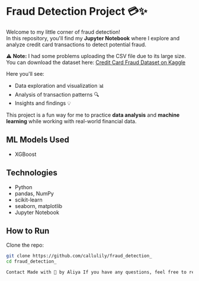 # Fraud Detection Project 💳✨

Welcome to my little corner of fraud detection!  
In this repository, you'll find my **Jupyter Notebook** where I explore and analyze credit card transactions to detect potential fraud.  

⚠️ **Note:** I had some problems uploading the CSV file due to its large size.  
You can download the dataset here: [Credit Card Fraud Dataset on Kaggle](https://www.kaggle.com/datasets/mlg-ulb/creditcardfraud?resource=download)

Here you'll see:
- Data exploration and visualization 📊  
- Analysis of transaction patterns 🔍  
- Insights and findings 💡  

This project is a fun way for me to practice **data analysis** and **machine learning** while working with real-world financial data.  

## ML Models Used
- XGBoost

## Technologies
- Python
- pandas, NumPy
- scikit-learn
- seaborn, matplotlib
- Jupyter Notebook

## How to Run
Clone the repo:
```bash
git clone https://github.com/callulily/fraud_detection_
cd fraud_detection_

Contact Made with 💙 by Aliya If you have any questions, feel free to reach out via GitHub Or via email: karimovna04@mail.ru.

